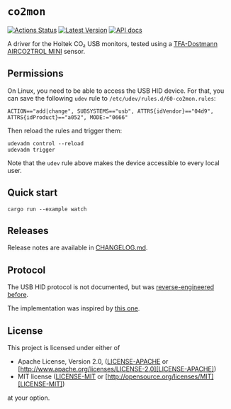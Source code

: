 # `co2mon`

[![Actions Status]][github actions] [![Latest Version]][crates.io] [![API docs]][docs.rs]

[Actions Status]: https://github.com/lnicola/co2mon/workflows/ci/badge.svg
[github actions]: https://github.com/lnicola/co2mon/actions
[Latest Version]: https://img.shields.io/crates/v/co2mon.svg
[crates.io]: https://crates.io/crates/co2mon
[API docs]: https://docs.rs/co2mon/badge.svg
[docs.rs]: https://docs.rs/co2mon/

A driver for the Holtek CO₂ USB monitors, tested using a
[TFA-Dostmann AIRCO2TROL MINI][AIRCO2TROL MINI] sensor.

[AIRCO2TROL MINI]: https://www.tfa-dostmann.de/en/produkt/co2-monitor-airco2ntrol-mini/

## Permissions

On Linux, you need to be able to access the USB HID device. For that, you
can save the following `udev` rule to `/etc/udev/rules.d/60-co2mon.rules`:

```text
ACTION=="add|change", SUBSYSTEMS=="usb", ATTRS{idVendor}=="04d9", ATTRS{idProduct}=="a052", MODE:="0666"
```

Then reload the rules and trigger them:

```shell
udevadm control --reload
udevadm trigger
```

Note that the `udev` rule above makes the device accessible to every local user.

## Quick start

```shell
cargo run --example watch
```

## Releases

Release notes are available in [CHANGELOG.md](co2mon/CHANGELOG.md).

## Protocol

The USB HID protocol is not documented, but was [reverse-engineered][had] [before][revspace].

The implementation was inspired by [this one][co2mon].

[co2mon]: https://github.com/dmage/co2mon/
[had]: https://hackaday.io/project/5301/
[revspace]: https://revspace.nl/CO2MeterHacking

## License

This project is licensed under either of

* Apache License, Version 2.0, ([LICENSE-APACHE](LICENSE-APACHE) or
   [http://www.apache.org/licenses/LICENSE-2.0][LICENSE-APACHE])
* MIT license ([LICENSE-MIT](LICENSE-MIT) or
   [http://opensource.org/licenses/MIT][LICENSE-MIT])

at your option.

[LICENSE-APACHE]: http://www.apache.org/licenses/LICENSE-2.0
[LICENSE-MIT]: http://opensource.org/licenses/MIT
